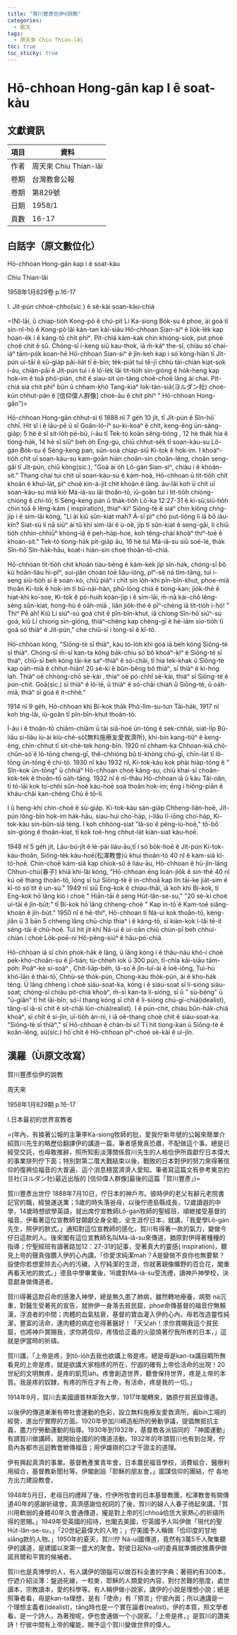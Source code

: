```yaml
---
title: "賀川豐彥佮伊ê說教"
categories:
  - 散文
tags:
  - 周天來 Chiu Thian-lâi
toc: true
toc_sticky: true
---
```


# Hō-chhoan Hong-gān kap I ê soat-kàu

## 文獻資訊

| 項目 | 資料 |
|---|---|
| 作者 | 周天來 Chiu Thian-lâi |
| 卷期 | 台灣教會公報 |
| 卷期 | 第829號 |
| 日期 | 1958/1 |
| 頁數 | 16-17 |

## 白話字（原文數位化）

Hō-chhoan Hong-gān kap i ê soat-kàu

Chiu Thian-lâi

1958年1月829卷 p.16-17

I. Ji̍t-pún chhoè-chho͘(sic.) ê sè-kài soan-kàu-chiá

=(Nî-lāi, ū chiap-tio̍h Kong-pò ê chú-pit Lí Ka-siong Bo̍k-su ê phoe, ài goá tī sin-nî-hō ê Kong-pò lâi kán-tan kài-siāu Hō-chhoan Sian-siⁿ ê lio̍k-le̍k kap hoan-e̍k i ê káng-tō chi̍t phiⁿ. Pit-chiá kám-kak chin khióng-siok, put phoè choè chit ê sū. Chóng-sī í-keng siū kau-thok, iā m̄-káⁿ the-sî, chiàu só͘ chai-iáⁿ tām-po̍k koan-hē Hō-chhoan Sian-siⁿ ê jîn-keh kap i só͘ kòng-hiàn tī Ji̍t-pún uí-tāi ê sū-gia̍p pâi-lia̍t tī ē-bīn; te̍k-pia̍t tuì tē-jī chhù tāi-chiàn kiat-sok í-āu, chiàn-pāi ê Ji̍t-pún tuì i ê ló͘-le̍k lâi tit-tio̍h sìn-gióng ê ho̍k-heng kap hok-im ê toā phó͘-piàn, chit ê siau-sit ún-tàng choē-choē lâng ài chai. Pit-chiá siá chit phiⁿ bûn ū chham-khó Tang-kiaⁿ Iok-tàn-siā(ヨルダン社) choè-kūn chhut-pán ê [信仰偉人群像] choè-āu ê chit phiⁿ " Hō-chhoan Hong-gān")=

Hō-chhoan Hong-gān chhut-sì tī 1888 nî 7 ge̍h 10 ji̍t, tī Ji̍t-pún ê Sîn-hō͘ chhī. Hit sî i ê lāu-pē ū sî Goân-ló-īⁿ su-kì-koaⁿ ê chit, keng-êng ūn-sàng-gia̍p; 5 hè ê sî sit-lo̍h pē-bú, í-āu tī Tek-tó koān sêng-tióng , 12 hè tha̍k hia ê tiong-ha̍k, 14 hè sî siūⁿ beh o̍h Eng-gú, chiū chhut-se̍k tī soan-kàu-su Lô-gán Bo̍k-su ê Sèng-keng pan, sūn-soà chiap-siū Ki-tok ê hok-im. I khoàⁿ-tio̍h chit uī soan-kàu-su kam-goān hiàn choân-sin choân-lêng, choân seng-gâi tī Ji̍t-pún, chiū kông(sic.), "Goá ài o̍h Lô-gán Sian-siⁿ, chiàu i ê khoán-sit." Thang chai tuì chit uī soan-kàu-su ê kám-hoà, Hō-chhoan ū tit-tio̍h chi̍t khoán ê khuì-la̍t, pìⁿ choè kin-á-ji̍t chit khoán ê lâng. āu-lâi koh ū chit uī soan-kàu-su miâ kiò Má-iâ-su lâi thoân-tō, iû-goân tuì i tit-tio̍h chióng-chióng ê chí-tō; tī Sèng-keng pan ū tha̍k-tio̍h Lō͘-ka 12:27-31 ê kì-sū,siū-tio̍h chin toā ê lêng-kám ( inspiration), thiaⁿ-kìⁿ Siōng-tè ê siaⁿ chin kiông chǹg-ji̍p i ê sim-lāi kóng, "Lí ài kiû sûn-kiat mah? Á-sī pìⁿ chò put-liông lí iā bô iàu-kín? Siat-sú lí nā siūⁿ ài tû khì sim-lāi ê ù-oè, ji̍p tī sûn-kiat ê seng-gâi, lí chiū tio̍h chhin-chhiūⁿ khòng-iá ê peh-ha̍p-hoe, koh têng-chài khoàⁿ thiⁿ-toē ê khoán-sit." Tek-tó tiong-ha̍k pit-gia̍p āu, 16 hè tuì Má-iâ-su siū soé-lé, tha̍k Sîn-hō͘ Sîn-ha̍k-hāu, koat-ì hiàn-sin choè thoân-tō-chiá.

Hō-chhoan tit-tio̍h chit khoán tiàu-bēng ê kám-kek ji̍p sîn-ha̍k, chóng-sī bô kú hoān-liáu hì-pīⁿ, sui-jiân choán toē liâu-ióng, pīⁿ-sè ná tîm-tāng, tuì i-seng siū-tio̍h sí ê soan-kò, chiū piàⁿ i chi̍t sin lo̍h-khì pîn-bîn-khut, phoe-miā thoân Ki-tok ê hok-im tī bû-nāi-hàn, phû-lōng chiá ê tiong-kan; jio̍k-thé ê hiat-khì ko͘-soe, Ki-tok ê pó-huih koàn-ji̍p i ê sim-lāi, m̄-nā kái-chō lêng-sèng sûn-kiat, hong-hù ê oa̍h-miā , liân jio̍k-thé ê pīⁿ-chèng iā tit-tio̍h i-hó! " Thiⁿ Pē ah! Kiû Lí siúⁿ-sù goá chit ê pîn-bîn-khut, iā chiong Sîn-hō͘ siúⁿ-sù goá, kiû Lí chiong sìn-gióng, thiàⁿ-chêng kap chèng-gī ê hé-iām sio-tio̍h tī goá só͘ thiàⁿ ê Ji̍t-pún," che chiū-sī i tong-sî ê kî-tó.

Hō-chhoan kóng, "Siōng-tè sī thiàⁿ, kàu tó-lo̍h khì goá iā beh kóng Siōng-tè sī thiàⁿ. Chóng-sī m̄-sī kan-ta kóng ba̍k-chiu só͘ bô khoàⁿ-kìⁿ ê Siōng-tè sī thiàⁿ, chiū-sī beh kóng tāi-ke saⁿ-thiàⁿ ê só͘-chāi, tī hia tek-khak ū Siōng-tè kap oa̍h-miā ê chhut-hiān! 20 sè-kí ê bûn-bêng bô thiàⁿ, sī thiàⁿ ê ki-hng lah. Thiàⁿ oē chhòng-chō sè-kài , thiaⁿ oē pó-chhî sè-kài, thiàⁿ sī Siōng-tè ê pún-chit. Goā(sic.) sī thiàⁿ ê lô͘-lē, ū thiàⁿ ê só͘-chāi chiah ū Siōng-tè, ū oa̍h-miā, thiàⁿ sī goá ê it-chhè."

1914 nî 9 ge̍h, Hō-chhoan khì Bí-kok tha̍k Phó͘-lîm-su-tun Tāi-ha̍k, 1917 nî koh tńg-lâi, iû-goân tī pîn-bîn-khut thoân-tō.

Í-āu i ê thoân-tō chiām-chiām ū tài siā-hoē ūn-tōng ê sek-chhái, siat-li̍p Bû-liāu si-liâu iú-ài kiù-ché-só͘(無料施療友愛救濟所), khí-bín kang-tiûⁿ ê keng-êng, chìn-chhut tī si̍t-chè-tek hong-bīn. 1920 nî chham-ka Chhoan-kiā chō-chûn-só͘ ê lô-tōng cheng-gī, thê-chhiòng bû tí-khòng chú-gī, chīn-la̍t tī lô-tōng ūn-tōng ê chí-tō. 1930 nî kàu 1932 nî, Ki-tok-kàu kok phài hia̍p-tông ê " Sîn-kok ūn-tōng" ū chhiáⁿ Hō-chhoan choè káng-su, chiū khai-sí choân-kok-tek ê thoân-tō oa̍h-tāng. 1932 nî ê nî-thâu Hō-chhoan iā ū kàu Tâi-oân, tī tó-lāi kok to͘-chhī sûn-hoê kàu-hoē soà thoân hok-im; ēng i hiông-piān ê kháu-châi kan-chèng Chú ê tō-lí.

I ū heng-khí chin-choē ê sū-gia̍p. Ki-tok-kàu sán-gia̍p Chheng-liân-hoē, Ji̍t-pún lông-bîn hok-im ha̍k-hāu, siau-huì cho͘-ha̍p, i-liâu lī-iōng cho͘-ha̍p, Ki-tok-kàu sin-bûn-siā téng. I koh chhòng-siat "Iâ-so͘ ê pêng-iú-hoē," tô͘-bô͘ sìn-gióng ê thoân-kiat, tī kok toē-hng chhut-la̍t kiàn-siat kàu-hoē.

1948 nî 5 ge̍h ji̍t, Lāu-bú-ji̍t ê lé-pài liáu-āu,tī i só͘ bo̍k-hoē ê Ji̍t-pún Ki-tok-kàu-thoân, Siông-te̍k kàu-hoē(松澤教會)ū khui thoân-tō 40 nî ê kám-siā kî-tó-hoē. Chin-choē kám-siā kap chiok-sû ê liáu-āu, Hō-chhoan ê hū-jîn-lâng Chhun-chú(春子) khiā khí-lâi kóng, "Hō-chhoan ēng loán-jio̍k ê sin-thé 40 nî kú oē thang thoân-tō, lóng sī tuì Siōng-tè ê ín-chhoā kap lín tāi-ke jia̍t-sim ê kî-tó só͘ tit ê un-sù." 1949 nî siū Eng-kok ê chiau-thāi, iā koh khì Bí-kok, tī Eng-kok hō͘ lâng kiò i choè " Hiān-tāi ê sèng Hu̍t-lân-se-su," "20 sè-kí choè uí-tāi ê jîn-bu̍t;" tī Bí-kok hō͘ lâng chheng-choè " Kap ìn-tō͘ ê Kam-toē siâng-khoán ê jîn-bu̍t." 1950 nî ê hē-thiⁿ, Hō-chhoan tī Ná-ui kok thoân-tō, kèng-jiân ū 3 bān 5 chheng lâng chū-chi̍p thiaⁿ i ê káng-tō, sī kiàn-kok í-lâi tē-it sēng-tāi ê chū-hoē. Tuì hit ji̍t khí Ná-ui ê uí-oân chiū chún-pī beh chhui-chiàn i choè Lo̍k-poē-ní Hô-pêng-siúⁿ ê hāu-pó͘-chiá.

Hō-chhoan iā sī chin phok-ha̍k ê lâng, ū lâng kóng i ê thâu-náu khó-í choè pek-kho-choân-su ê jī-tián; tù-chheh iok ū 300 pún, tī-chia kài-siāu tām-po̍h: Poâⁿ-kè sí-soàⁿ , Chi̍t-lia̍p-be̍h, Iâ-so͘ ê jîn-luī-ài ê loē-iông, Tuì-hù khó͘-lān ê thài-tō͘, Chhù-sè tho̍k-pún, Chong-kàu tho̍k-pún, ài ê kho-ha̍k téng. Ū lâng chheng i choè siáu-soat-ka, kóng i ê siáu-soat sī lí-sióng siáu-soat; chóng-sī chiàu pit-chiá khoàⁿ, m̄-sī kan-ta lí-sióng, sī ū " sù-bēng" ū "ū-giân" tī hit lāi-bīn; só͘-í thang kóng sī chi̍t ê lí-sióng chú-gī-chiá(idealist), tâng-sî iā-sī chi̍t ê si̍t-chāi lūn-chiá(realist). I ê pún-chit, chiàu bûn-ha̍k-chiá khoàⁿ, sī chi̍t ê si-jîn, uī-tio̍h án-ni, i iā oē-thang choè chi̍t ê siáu-soat-ka. "Siōng-tè sī thiàⁿ," sī Hō-chhoan ê chàn-bí si! Tī hit tiong-kan ū Siōng-tè ê koân-lêng, sú(sic.) hō͘ chit ê Hō-chhoan pìⁿ-choè sè-kài ê uí-jîn.

## 漢羅（Ùi原文改寫）

賀川豐彥佮伊的說教

周天來

1958年1月829期 p.16-17

I.日本最初的世界宣教者

=(年內，有接著公報的主筆李Ka-siong牧師的批，愛我佇新年號的公報來簡單介紹賀川先生的略歷佮翻譯伊的講道一篇。筆者感覺真恐肅，不配做這个事。總是已經受交託，也毋敢推辭，照所知影淡薄關係賀川先生的人格佮伊所貢獻佇日本偉大的事業排列佇下面；特別對第二厝大戰結束以後，戰敗的日本對伊的努力來得著信仰的復興佮福音的大普遍，這个消息穩當濟濟人愛知。筆者寫這篇文有參考東京約旦社(ヨルダン社)最近出版的 [信仰偉人群像]最後的這篇「賀川豐彥」)=

賀川豐彥出世佇 1888年7月10日，佇日本的神戶市。彼時伊的老父有辭元老院書記官的職，經營運送業；5歲的時失落爸母，以後佇德島縣成長，12歲讀遐的中學，14歲時想欲學英語，就出席佇宣教師Lô-gán牧師的聖經班，順紲接受基督的福音。伊看著這位宣教師甘願獻全身全能，全生涯佇日本，就講，「我愛學Lô-gán先生，照伊的款式。」通知對這位宣教師的感化，賀川有得著一款的氣力，變做今仔日這款的人。後來閣有這位宣教師名叫Má-iâ-su來傳道，猶原對伊得著種種的指導；佇聖經班有讀著路加12：27-31的記事，受著真大的靈感( inspiration)，聽見上帝的聲真強鑽入伊的心內講，「你愛求純潔mah？Á是變做不良你也無要緊？設使你若想愛除去心內的污穢，入佇純潔的生涯，你就著親像曠野的百合花，閣重再看天地的款式。」德島中學畢業後，16歲對Má-iâ-su受洗禮，讀神戶神學校，決意獻身做傳道者。

賀川得著這款召命的感激入神學，總是無久患了肺病，雖然轉地療養，病勢 ná沉重，對醫生受著死的宣告，就拚伊一身落去貧民窟，phoe命傳基督的福音佇無賴漢，浮浪者的中間；肉體的血氣枯衰，基督的寶血灌入伊的心內，毋若改造靈性純潔，豐富的活命，連肉體的病症也得著醫好！「天父ah！求你賞賜我這个貧民窟，也將神戶賞賜我，求你將信仰，疼情佮正義的火燄燒著佇我所疼的日本，」這就是伊當時的祈禱。

賀川講，「上帝是疼，到tó-lo̍h去我也欲講上帝是疼。總是毋是kan-ta講目睭所無看見的上帝是疼，就是欲講大家相疼的所在，佇遐的確有上帝佮活命的出現！20世紀的文明無疼，是疼的飢荒lah。疼會創造世界，聽會保持世界，疼是上帝的本質。我是疼的奴隸，有疼的所在才有上帝，有活命，疼是我的一切。」

1914年9月，賀川去美國讀普林斯敦大學，1917年閣轉來，猶原佇貧民窟傳道。

以後伊的傳道漸漸有帶社會運動的色彩，設立無料施療友愛救濟所，齒bín工場的經營，進出佇實際的方面。1920年參加川崎造船所的勞動爭議，提倡無抵抗主義，盡力佇勞動運動的指導。1930年到1932年，基督教各派協同的 「神國運動」有請賀川做講師，就開始全國的的傳道活動。1932年的年頭賀川也有到台灣，佇島內各都市巡迴教會紲傳福音；用伊雄辯的口才干證主的道理。

伊有興起真濟的事業。基督教產業青年會，日本農民福音學校，消費組合，醫療利用組合，基督教新聞社等。伊閣創設「耶穌的朋友會，」圖謀信仰的團結，佇 各地方出力建設教會。

1948年5月日，老母日的禮拜了後，佇伊所牧會的日本基督教團，松澤教會有開傳道40年的感謝祈禱會。真濟感謝佮祝詞的了後，賀川的婦人人春子徛起來講，「賀川用軟弱的身體40年久會通傳道，攏是對上帝的引chhoā佮恁大家熱心的祈禱所得的恩賜。」1949年受英國的招待，也閣去美國，佇英國予人叫伊做「現代的聖Hu̍t-lân-se-su，」「20世紀最偉大的人物；」佇美國予人稱做「佮印度的甘地siâng款的人物。」1950年的夏天，賀川佇 Ná-ui國傳道，竟然有3萬5千人聚集聽伊的講道，是建國以來第一盛大的聚會。對彼日起Ná-ui的委員就準備欲推薦伊做諾貝爾和平賞的候補者。

賀川也是真博學的人，有人講伊的頭腦可以做百科全書的字典；著冊約有300本，佇遮介紹淡薄：盤過死線，一粒麥，耶穌的人類愛的內容，對付苦難的態度，處世讀本，宗教讀本，愛的科學等。有人稱伊做小說家，講伊的小說是理想小說；總是照筆者看，毋是kan-ta理想，是有「使命」有「預言」佇彼內面；所以通講是一个理想主義者(idealist)，tâng時也是一个實在論者(realist)。伊的本質，照文學者看，是一个詩人，為著按呢，伊也會通做一个小說家。「上帝是疼，」是賀川的讚美詩！佇彼中間有上帝的權能，賜予這个賀川變做世界的偉人。

